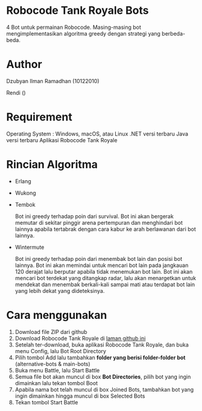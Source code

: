 # Robocode Tank Royale Bots

4 Bot untuk permainan Robocode. Masing-masing bot mengimplementasikan algoritma greedy dengan strategi yang berbeda-beda.

# Author

Dzubyan Ilman Ramadhan (10122010)

Rendi ()

# Requirement

Operating System : Windows, macOS, atau Linux
.NET versi terbaru
Java versi terbaru
Aplikasi Robocode Tank Royale

# Rincian Algoritma

* Erlang

* Wukong

* Tembok

  Bot ini greedy terhadap poin dari survival. Bot ini akan bergerak memutar di sekitar pinggir arena pertempuran dan menghindari bot lainnya apabila tertabrak dengan cara kabur ke arah berlawanan dari bot lainnya.
  
* Wintermute

  Bot ini greedy terhadap poin dari menembak bot lain dan posisi bot lainnya. Bot ini akan memindai untuk mencari bot lain pada jangkauan 120 derajat lalu berputar apabila tidak menemukan bot lain. Bot ini akan mencari bot terdekat yang ditangkap radar, lalu akan menargetkan untuk mendekat dan menembak berkali-kali sampai mati atau terdapat bot lain yang lebih dekat yang dideteksinya.

# Cara menggunakan 
1. Download file ZIP dari github
2. Download Robocode Tank Royale di [laman github ini](https://github.com/robocode-dev/tank-royale)
3. Setelah ter-download, buka aplikasi Robocode Tank Royale, dan buka menu Config, lalu Bot Root Directory
4. Pilih tombol Add lalu tambahkan **folder yang berisi folder-folder bot** (alternative-bots & main-bots)
5. Buka menu Battle, lalu Start Battle
6. Semua file bot akan muncul di box **Bot Directories**, pilih bot yang ingin dimainkan lalu tekan tombol Boot
7. Apabila nama bot telah muncul di box Joined Bots, tambahkan bot yang ingin dimainkan hingga muncul di box Selected Bots
8. Tekan tombol Start Battle
